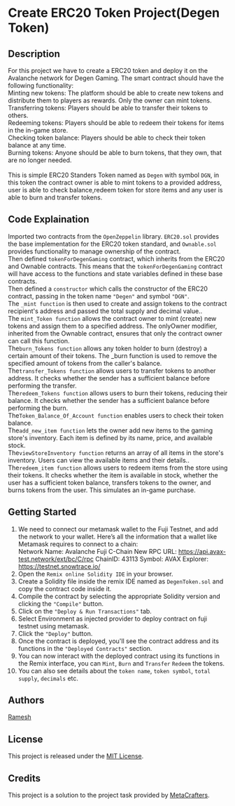 # Create ERC20 Token Project(Degen Token)

## Description
For this project we have to create a ERC20 token and deploy it on the Avalanche network for Degen Gaming. The smart contract should have the following functionality:<br/>
Minting new tokens: The platform should be able to create new tokens and distribute them to players as rewards. Only the owner can mint tokens.<br/>
Transferring tokens: Players should be able to transfer their tokens to others.<br/>
Redeeming tokens: Players should be able to redeem their tokens for items in the in-game store.<br/>
Checking token balance: Players should be able to check their token balance at any time.<br/>
Burning tokens: Anyone should be able to burn tokens, that they own, that are no longer needed.<br/>
<br/>
This is simple ERC20 Standers Token named as `Degen` with symbol `DGN`, in this token the contract owner is able to mint tokens to a provided address, user is able to check balance,redeem token for store items and any user is able to burn and transfer tokens.

## Code Explaination
Imported two contracts from the `OpenZeppelin` library. `ERC20.sol` provides the base implementation for the ERC20 token standard, and `Ownable.sol` provides functionality to manage ownership of the contract.<br/>
Then defined `tokenForDegenGaming` contract, which inherits from the ERC20 and Ownable contracts. This means that the `tokenForDegenGaming` contract will have access to the functions and state variables defined in these base contracts.<br/>
Then defined a `constructor` which calls the constructor of the ERC20 contract, passing in the token name `"Degen"` and symbol `"DGN"`. <br/>
The `_mint function` is then used to create and assign tokens to the contract recipient's address and passed the total supply and decimal value..<br/>
The `mint_Token function` allows the contract owner to mint (create) new tokens and assign them to a specified address. The onlyOwner modifier, inherited from the Ownable contract, ensures that only the contract owner can call this function.<br/>
The`burn_Tokens function` allows any token holder to burn (destroy) a certain amount of their tokens. The _burn function is used to remove the specified amount of tokens from the caller's balance.<br/>
The`transfer_Tokens function` allows users to transfer tokens to another address. It checks whether the sender has a sufficient balance before performing the transfer.<br/>
The`redeem_Tokens function` allows users to burn their tokens, reducing their balance. It checks whether the sender has a sufficient balance before performing the burn.<br/>
The`Token_Balance_Of_Account function` enables users to check their token balance.<br/>
The`add_new_item function` lets the owner add new items to the gaming store's inventory. Each item is defined by its name, price, and available stock.<br/>
The`viewStoreInventory function` returns an array of all items in the store's inventory. Users can view the available items and their details..<br/>
The`redeem_item function` allows users to redeem items from the store using their tokens. It checks whether the item is available in stock, whether the user has a sufficient token balance, transfers tokens to the owner, and burns tokens from the user. This simulates an in-game purchase.<br/>


## Getting Started
1. We need to connect our metamask wallet to the Fuji Testnet, and add the network to your wallet. Here’s all the information that a wallet like Metamask requires to connect to a chain:<br/>
Network Name: Avalanche Fuji C-Chain New RPC URL: https://api.avax-test.network/ext/bc/C/rpc ChainID: 43113 Symbol: AVAX Explorer: https://testnet.snowtrace.io/
2. Open the `Remix online Solidity IDE` in your browser.
3. Create a Solidity file inside the remix IDE  named as `DegenToken.sol` and copy the contract code inside it.
4. Compile the contract by selecting the appropriate Solidity version and clicking the `"Compile"` button.
5. Click on the `"Deploy & Run Transactions"` tab.
6. Select Environment as injected provider to deploy contract on fuji testnet using metamask.
7. Click the `"Deploy"` button.
8. Once the contract is deployed, you'll see the contract address and its functions in the `"Deployed Contracts"` section.
9. You can now interact with the deployed contract using its functions in the Remix interface, you can `Mint`, `Burn` and `Transfer` `Redeem` the tokens.
10. You can also see details about the `token name`, `token symbol`, `total supply`, `decimals` etc.

## Authors
[Ramesh](https://www.linkedin.com/in/ramesheorann/)


## License

This project is released under the [MIT License](LICENSE).

## Credits

This project is a solution to the project task provided by [MetaCrafters](https://www.metacrafters.io/).

